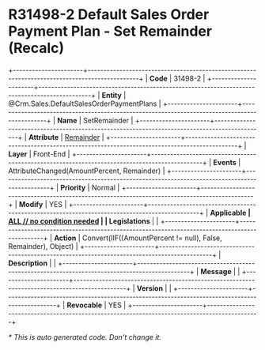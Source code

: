 ﻿---
erp.type: front-end-business-rule
erp.entity: Crm.Sales.DefaultSalesOrderPaymentPlans
---

# R31498-2 Default Sales Order Payment Plan - Set Remainder (Recalc)
+----------------------+----------------------------------------------------------------------------------------------+
| **Code**             | 31498-2                                                                                      |
+----------------------+----------------------------------------------------------------------------------------------+
| **Entity**           | @Crm.Sales.DefaultSalesOrderPaymentPlans                                                     |
+----------------------+----------------------------------------------------------------------------------------------+
| **Name**             | SetRemainder                                                                                 |
+----------------------+----------------------------------------------------------------------------------------------+
| **Attribute**        | [Remainder](../entities/Crm.Sales.DefaultSalesOrderPaymentPlans.md#remainder)                |
+----------------------+----------------------------------------------------------------------------------------------+
| **Layer**            | Front-End                                                                                    |
+----------------------+----------------------------------------------------------------------------------------------+
| **Events**           | AttributeChanged(AmountPercent, Remainder)                                                   |
+----------------------+----------------------------------------------------------------------------------------------+
| **Priority**         | Normal                                                                                       |
+----------------------+----------------------------------------------------------------------------------------------+
| **Modify**           | YES                                                                                          |
+----------------------+----------------------------------------------------------------------------------------------+
| **Applicable         | [ALL // no condition needed](xref:applicable-legislations)                                   |
| Legislations**       |                                                                                              |
+----------------------+----------------------------------------------------------------------------------------------+
| **Action**           | Convert(IIF((AmountPercent != null), False, Remainder), Object)                              |
+----------------------+----------------------------------------------------------------------------------------------+
| **Description**      |                                                                                              |
+----------------------+----------------------------------------------------------------------------------------------+
| **Message**          |                                                                                              |
+----------------------+----------------------------------------------------------------------------------------------+
| **Version**          |                                                                                              |
+----------------------+----------------------------------------------------------------------------------------------+
| **Revocable**        | YES                                                                                          |
+----------------------+----------------------------------------------------------------------------------------------+

*\* This is auto generated code. Don't change it.*
